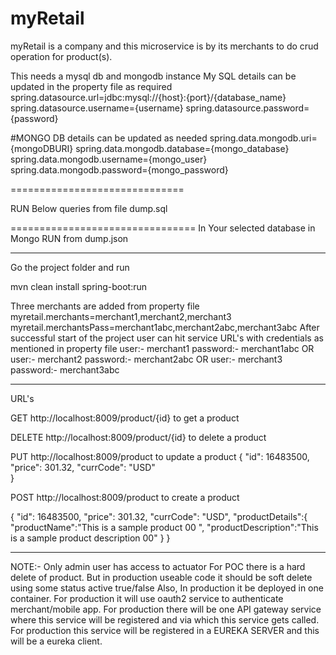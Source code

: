 # myRetail
myRetail is a company and this microservice is by its merchants to do crud operation for product(s).

This needs a mysql db and mongodb instance
My SQL details can be updated in the property file as required 
spring.datasource.url=jdbc:mysql://{host}:{port}/{database_name} 
spring.datasource.username={username} 
spring.datasource.password={password} 


#MONGO DB details can be updated as needed 
spring.data.mongodb.uri={mongoDBURI} 
spring.data.mongodb.database={mongo_database} 
spring.data.mongodb.username={mongo_user} 
spring.data.mongodb.password={mongo_password} 

==============================

RUN Below queries from file dump.sql

================================
In Your selected database in Mongo RUN from dump.json

--------------------------------------------------------
 Go the project folder and run
 
 mvn clean install spring-boot:run
 
Three merchants are added from property file
myretail.merchants=merchant1,merchant2,merchant3
myretail.merchantsPass=merchant1abc,merchant2abc,merchant3abc
After successful start of the project user can hit service URL's with credentials as mentioned in property file
user:- merchant1
password:- merchant1abc
OR
user:- merchant2
password:- merchant2abc
OR
user:- merchant3
password:- merchant3abc

---------------------------------
URL's

GET http://localhost:8009/product/{id} to get a product

DELETE http://localhost:8009/product/{id} to delete a product

PUT http://localhost:8009/product to update a product
{
    "id": 16483500,
    "price": 301.32,
    "currCode": "USD"	
}

POST http://localhost:8009/product to create a product 

{
    "id": 16483500,
    "price": 301.32,
    "currCode": "USD",
    "productDetails":{
		"productName":"This is a sample product 00 ",
		"productDescription":"This is a sample product description 00"
	}
}

-----------------------------------

NOTE:- 
Only admin user has access to actuator
For POC there is a hard delete of product.
But in production useable code it should be soft delete using some status active true/false
Also, In production it be deployed in one container. 
For production it will use oauth2 service to authenticate merchant/mobile app.
For production there will be one API gateway service where this service will be registered and via which this service gets called.
For production this service will be registered in a EUREKA SERVER and this will be a eureka client.

